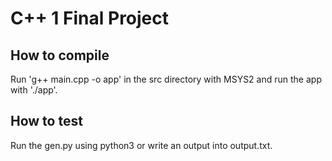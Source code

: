 # C++ 1 Final Project
## How to compile
Run 'g++ main.cpp -o app' in the src directory with MSYS2 and run the app with './app'.
## How to test
Run the gen.py using python3 or write an output into output.txt.